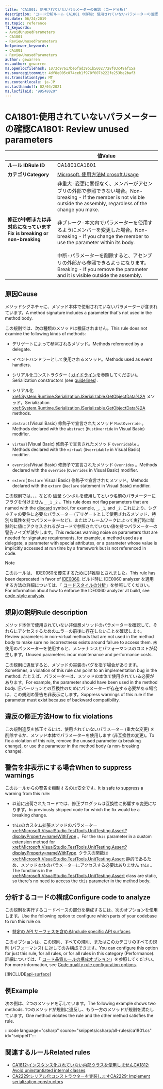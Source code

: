 ```yaml
---
title: 'CA1801: 使用されていないパラメーターの確認 (コード分析)'
description: 'コード分析ルール CA1801 の詳細: 使用されていないパラメーターの確認'
ms.date: 06/24/2019
ms.topic: reference
f1_keywords:
- AvoidUnusedParameters
- CA1801
- ReviewUnusedParameters
helpviewer_keywords:
- CA1801
- ReviewUnusedParameters
author: gewarren
ms.author: gewarren
ms.openlocfilehash: 1073c97617be6fad39b1b56027728f03c49af15a
ms.sourcegitcommit: 4df8e005c074ceb1f978f007b222fe253be2baf3
ms.translationtype: MT
ms.contentlocale: ja-JP
ms.lasthandoff: 02/04/2021
ms.locfileid: "99548020"
---
```

# <a name="ca1801-review-unused-parameters"></a><span data-ttu-id="8ccda-103">CA1801:使用されていないパラメーターの確認</span><span class="sxs-lookup"><span data-stu-id="8ccda-103">CA1801: Review unused parameters</span></span>

| | <span data-ttu-id="8ccda-104">値</span><span class="sxs-lookup"><span data-stu-id="8ccda-104">Value</span></span> |
|-|-|
| <span data-ttu-id="8ccda-105">**ルール ID**</span><span class="sxs-lookup"><span data-stu-id="8ccda-105">**Rule ID**</span></span> |<span data-ttu-id="8ccda-106">CA1801</span><span class="sxs-lookup"><span data-stu-id="8ccda-106">CA1801</span></span>|
| <span data-ttu-id="8ccda-107">**カテゴリ**</span><span class="sxs-lookup"><span data-stu-id="8ccda-107">**Category**</span></span> |[<span data-ttu-id="8ccda-108">Microsoft. 使用方法</span><span class="sxs-lookup"><span data-stu-id="8ccda-108">Microsoft.Usage</span></span>](usage-warnings.md)|
| <span data-ttu-id="8ccda-109">**修正が中断または非対応になっています**</span><span class="sxs-lookup"><span data-stu-id="8ccda-109">**Fix is breaking or non-breaking**</span></span> |<span data-ttu-id="8ccda-110">非重大-変更に関係なく、メンバーがアセンブリの外部で参照できない場合。</span><span class="sxs-lookup"><span data-stu-id="8ccda-110">Non-breaking - If the member is not visible outside the assembly, regardless of the change you make.</span></span><br/><br/><span data-ttu-id="8ccda-111">非ブレーク-本文内でパラメーターを使用するようにメンバーを変更した場合。</span><span class="sxs-lookup"><span data-stu-id="8ccda-111">Non-breaking - If you change the member to use the parameter within its body.</span></span><br/><br/><span data-ttu-id="8ccda-112">中断-パラメーターを削除すると、アセンブリの外部から参照できるようになります。</span><span class="sxs-lookup"><span data-stu-id="8ccda-112">Breaking - If you remove the parameter and it is visible outside the assembly.</span></span>|

## <a name="cause"></a><span data-ttu-id="8ccda-113">原因</span><span class="sxs-lookup"><span data-stu-id="8ccda-113">Cause</span></span>

<span data-ttu-id="8ccda-114">メソッドシグネチャに、メソッド本体で使用されていないパラメーターが含まれています。</span><span class="sxs-lookup"><span data-stu-id="8ccda-114">A method signature includes a parameter that's not used in the method body.</span></span>

<span data-ttu-id="8ccda-115">この規則では、次の種類のメソッドは検証されません。</span><span class="sxs-lookup"><span data-stu-id="8ccda-115">This rule does not examine the following kinds of methods:</span></span>

- <span data-ttu-id="8ccda-116">デリゲートによって参照されるメソッド。</span><span class="sxs-lookup"><span data-stu-id="8ccda-116">Methods referenced by a delegate.</span></span>

- <span data-ttu-id="8ccda-117">イベントハンドラーとして使用されるメソッド。</span><span class="sxs-lookup"><span data-stu-id="8ccda-117">Methods used as event handlers.</span></span>

- <span data-ttu-id="8ccda-118">シリアル化コンストラクター ( [ガイドライン](../../../standard/serialization/serialization-guidelines.md#runtime-serialization)を参照してください)。</span><span class="sxs-lookup"><span data-stu-id="8ccda-118">Serialization constructors (see [guidelines](../../../standard/serialization/serialization-guidelines.md#runtime-serialization)).</span></span>

- <span data-ttu-id="8ccda-119">シリアル化 <xref:System.Runtime.Serialization.ISerializable.GetObjectData%2A> メソッド。</span><span class="sxs-lookup"><span data-stu-id="8ccda-119">Serialization <xref:System.Runtime.Serialization.ISerializable.GetObjectData%2A> methods.</span></span>

- <span data-ttu-id="8ccda-120">`abstract`(Visual Basic) 修飾子で宣言されたメソッド `MustOverride` 。</span><span class="sxs-lookup"><span data-stu-id="8ccda-120">Methods declared with the `abstract` (`MustOverride` in Visual Basic) modifier.</span></span>

- <span data-ttu-id="8ccda-121">`virtual`(Visual Basic) 修飾子で宣言されたメソッド `Overridable` 。</span><span class="sxs-lookup"><span data-stu-id="8ccda-121">Methods declared with the `virtual` (`Overridable` in Visual Basic) modifier.</span></span>

- <span data-ttu-id="8ccda-122">`override`(Visual Basic) 修飾子で宣言されたメソッド `Overrides` 。</span><span class="sxs-lookup"><span data-stu-id="8ccda-122">Methods declared with the `override` (`Overrides` in Visual Basic) modifier.</span></span>

- <span data-ttu-id="8ccda-123">`extern`( `Declare` Visual Basic) 修飾子で宣言されたメソッド。</span><span class="sxs-lookup"><span data-stu-id="8ccda-123">Methods declared with the `extern` (`Declare` statement in Visual Basic) modifier.</span></span>

<span data-ttu-id="8ccda-124">この規則では、、、などの [破棄](../../../csharp/discards.md) シンボルを使用してという名前のパラメーターにフラグを付けません `_` `_1` `_2` 。</span><span class="sxs-lookup"><span data-stu-id="8ccda-124">This rule does not flag parameters that are named with the [discard](../../../csharp/discards.md) symbol, for example, `_`, `_1`, and `_2`.</span></span> <span data-ttu-id="8ccda-125">これにより、シグネチャの要件に必要なパラメーター (デリゲートとして使用されるメソッド、特別な属性を持つパラメーターなど)、またはフレームワークによって実行時に暗黙的に値にアクセスされるがコードで参照されていない値を持つパラメーターの警告ノイズが減少します。</span><span class="sxs-lookup"><span data-stu-id="8ccda-125">This reduces warning noise on parameters that are needed for signature requirements, for example, a method used as a delegate, a parameter with special attributes, or a parameter whose value is implicitly accessed at run time by a framework but is not referenced in code.</span></span>

> [!NOTE]
> <span data-ttu-id="8ccda-126">このルールは、 [IDE0060](../style-rules/ide0060.md)を優先するために非推奨とされました。</span><span class="sxs-lookup"><span data-stu-id="8ccda-126">This rule has been deprecated in favor of [IDE0060](../style-rules/ide0060.md).</span></span> <span data-ttu-id="8ccda-127">ビルド時に IDE0060 analyzer を適用する方法の詳細については、「 [コードスタイルの分析](../overview.md#code-style-analysis)」を参照してください。</span><span class="sxs-lookup"><span data-stu-id="8ccda-127">For information about how to enforce the IDE0060 analyzer at build, see [code-style analysis](../overview.md#code-style-analysis).</span></span>

## <a name="rule-description"></a><span data-ttu-id="8ccda-128">規則の説明</span><span class="sxs-lookup"><span data-stu-id="8ccda-128">Rule description</span></span>

<span data-ttu-id="8ccda-129">メソッド本体で使用されていない非仮想メソッドのパラメーターを確認して、それらにアクセスするためのエラーの前後に存在しないことを確認します。</span><span class="sxs-lookup"><span data-stu-id="8ccda-129">Review parameters in non-virtual methods that are not used in the method body to make sure no incorrectness exists around failure to access them.</span></span> <span data-ttu-id="8ccda-130">未使用のパラメーターを使用すると、メンテナンスとパフォーマンスのコストが発生します。</span><span class="sxs-lookup"><span data-stu-id="8ccda-130">Unused parameters incur maintenance and performance costs.</span></span>

<span data-ttu-id="8ccda-131">この規則に違反すると、メソッドの実装のバグを指す場合があります。</span><span class="sxs-lookup"><span data-stu-id="8ccda-131">Sometimes, a violation of this rule can point to an implementation bug in the method.</span></span> <span data-ttu-id="8ccda-132">たとえば、パラメーターは、メソッドの本体で使用されている必要があります。</span><span class="sxs-lookup"><span data-stu-id="8ccda-132">For example, the parameter should have been used in the method body.</span></span> <span data-ttu-id="8ccda-133">旧バージョンとの互換性のためにパラメーターが存在する必要がある場合は、この規則の警告を非表示にします。</span><span class="sxs-lookup"><span data-stu-id="8ccda-133">Suppress warnings of this rule if the parameter must exist because of backward compatibility.</span></span>

## <a name="how-to-fix-violations"></a><span data-ttu-id="8ccda-134">違反の修正方法</span><span class="sxs-lookup"><span data-stu-id="8ccda-134">How to fix violations</span></span>

<span data-ttu-id="8ccda-135">この規則違反を修正するには、使用されていないパラメーター (重大な変更) を削除するか、メソッド本体でパラメーターを使用します (非互換性の変更)。</span><span class="sxs-lookup"><span data-stu-id="8ccda-135">To fix a violation of this rule, remove the unused parameter (a breaking change), or use the parameter in the method body (a non-breaking change).</span></span>

## <a name="when-to-suppress-warnings"></a><span data-ttu-id="8ccda-136">警告を非表示にする場合</span><span class="sxs-lookup"><span data-stu-id="8ccda-136">When to suppress warnings</span></span>

<span data-ttu-id="8ccda-137">このルールからの警告を抑制するのは安全です。</span><span class="sxs-lookup"><span data-stu-id="8ccda-137">It is safe to suppress a warning from this rule:</span></span>

- <span data-ttu-id="8ccda-138">以前に出荷されたコードでは、修正プログラムは互換性に影響する変更になります。</span><span class="sxs-lookup"><span data-stu-id="8ccda-138">In previously shipped code for which the fix would be a breaking change.</span></span>

- <span data-ttu-id="8ccda-139">`this`のカスタム拡張メソッドのパラメーター <xref:Microsoft.VisualStudio.TestTools.UnitTesting.Assert?displayProperty=nameWithType> 。</span><span class="sxs-lookup"><span data-stu-id="8ccda-139">For the `this` parameter in a custom extension method for <xref:Microsoft.VisualStudio.TestTools.UnitTesting.Assert?displayProperty=nameWithType>.</span></span> <span data-ttu-id="8ccda-140">クラスの関数は <xref:Microsoft.VisualStudio.TestTools.UnitTesting.Assert> 静的であるため、メソッド本体のパラメーターにアクセスする必要はありません `this` 。</span><span class="sxs-lookup"><span data-stu-id="8ccda-140">The functions in the <xref:Microsoft.VisualStudio.TestTools.UnitTesting.Assert> class are static, so there's no need to access the `this` parameter in the method body.</span></span>

## <a name="configure-code-to-analyze"></a><span data-ttu-id="8ccda-141">分析するコードの構成</span><span class="sxs-lookup"><span data-stu-id="8ccda-141">Configure code to analyze</span></span>

<span data-ttu-id="8ccda-142">この規則を実行するコードベースの部分を構成するには、次のオプションを使用します。</span><span class="sxs-lookup"><span data-stu-id="8ccda-142">Use the following option to configure which parts of your codebase to run this rule on.</span></span>

- [<span data-ttu-id="8ccda-143">特定の API サーフェスを含める</span><span class="sxs-lookup"><span data-stu-id="8ccda-143">Include specific API surfaces</span></span>](#include-specific-api-surfaces)

<span data-ttu-id="8ccda-144">このオプションは、この規則、すべての規則、またはこのカテゴリのすべての規則 (パフォーマンス) に対してのみ構成できます。</span><span class="sxs-lookup"><span data-stu-id="8ccda-144">You can configure this option for just this rule, for all rules, or for all rules in this category (Performance).</span></span> <span data-ttu-id="8ccda-145">詳細については、「 [コード品質ルールの構成オプション](../code-quality-rule-options.md)」を参照してください。</span><span class="sxs-lookup"><span data-stu-id="8ccda-145">For more information, see [Code quality rule configuration options](../code-quality-rule-options.md).</span></span>

[!INCLUDE[api-surface](~/includes/code-analysis/api-surface.md)]

## <a name="example"></a><span data-ttu-id="8ccda-146">例</span><span class="sxs-lookup"><span data-stu-id="8ccda-146">Example</span></span>

<span data-ttu-id="8ccda-147">次の例は、2つのメソッドを示しています。</span><span class="sxs-lookup"><span data-stu-id="8ccda-147">The following example shows two methods.</span></span> <span data-ttu-id="8ccda-148">1つのメソッドが規則に違反し、もう一方のメソッドが規則を満たしています。</span><span class="sxs-lookup"><span data-stu-id="8ccda-148">One method violates the rule and the other method satisfies the rule.</span></span>

:::code language="csharp" source="snippets/csharp/all-rules/ca1801.cs" id="snippet1":::

## <a name="related-rules"></a><span data-ttu-id="8ccda-149">関連するルール</span><span class="sxs-lookup"><span data-stu-id="8ccda-149">Related rules</span></span>

- [<span data-ttu-id="8ccda-150">CA1812:インスタンス化されていない内部クラスを使用しません</span><span class="sxs-lookup"><span data-stu-id="8ccda-150">CA1812: Avoid uninstantiated internal classes</span></span>](ca1812.md)
- [<span data-ttu-id="8ccda-151">CA2229:シリアル化コンストラクターを実装します</span><span class="sxs-lookup"><span data-stu-id="8ccda-151">CA2229: Implement serialization constructors</span></span>](ca2229.md)
